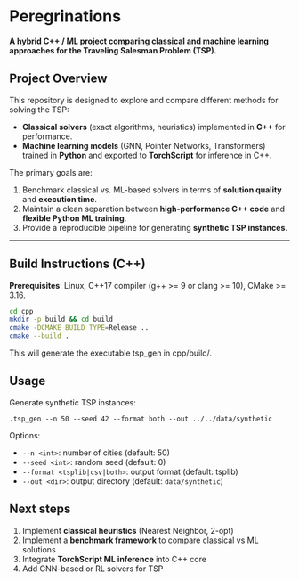 # Peregrinations

**A hybrid C++ / ML project comparing classical and machine learning approaches for the Traveling Salesman Problem (TSP).**

## Project Overview

This repository is designed to explore and compare different methods for solving the TSP:

- **Classical solvers** (exact algorithms, heuristics) implemented in **C++** for performance.  
- **Machine learning models** (GNN, Pointer Networks, Transformers) trained in **Python** and exported to **TorchScript** for inference in C++.  

The primary goals are:

1. Benchmark classical vs. ML-based solvers in terms of **solution quality** and **execution time**.  
2. Maintain a clean separation between **high-performance C++ code** and **flexible Python ML training**.  
3. Provide a reproducible pipeline for generating **synthetic TSP instances**.

---

## Build Instructions (C++)

**Prerequisites**: Linux, C++17 compiler (g++ >= 9 or clang >= 10), CMake >= 3.16.

```bash
cd cpp
mkdir -p build && cd build
cmake -DCMAKE_BUILD_TYPE=Release ..
cmake --build .
```

This will generate the executable tsp_gen in cpp/build/.


## Usage

Generate synthetic TSP instances:

```.tsp_gen --n 50 --seed 42 --format both --out ../../data/synthetic ```

Options:
- `--n <int>`: number of cities (default: 50)
- `--seed <int>`: random seed (default: 0)
- `--format <tsplib|csv|both>`: output format (default: tsplib)
- `--out <dir>`: output directory (default: `data/synthetic`)

## Next steps

1. Implement **classical heuristics** (Nearest Neighbor, 2-opt)
2. Implement a **benchmark framework** to compare classical vs ML solutions
3. Integrate **TorchScript ML inference** into C++ core
4. Add GNN-based or RL solvers for TSP